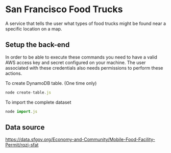 # San Francisco Food Trucks

A service that tells the user what types of food trucks might be found near a specific location on a map.

## Setup the back-end

In order to be able to execute these commands you need to have a valid AWS access key and secret configured on your machine.
The user associated with these credentials also needs permissions to perform these actions.

To create DynamoDB table. (One time only)
```javascript
node create-table.js
```

To import the complete dataset
```javascript
node import.js
```

## Data source

https://data.sfgov.org/Economy-and-Community/Mobile-Food-Facility-Permit/rqzj-sfat
